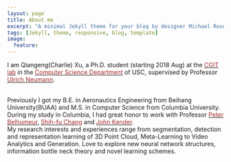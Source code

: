 ```yaml
---
layout: page
title: About me
excerpt: "A minimal Jekyll theme for your blog by designer Michael Rose."
tags: [Jekyll, theme, responsive, blog, template]
image:
  feature:
---
```


I am Qiangeng(Charlie) Xu, a Ph.D. student (starting 2018 Aug) at the <a href="https://graphics.usc.edu/cgit/people.html" target="_blank"><font color="brown">CGIT lab</font></a> in the <a href="https://www.cs.usc.edu/" target="_blank"><font color="brown">Computer Science Department</font></a> of USC, supervised by Professor <a href="https://graphics.usc.edu/cgit/un.html" target="_blank"><font color="brown">Ulrich Neumann</font></a>.

<br />
Previously I got my B.E. in Aeronautics Engineering from Beihang University(BUAA) and M.S. in Computer Science from Columbia University. During my study in Columbia, I had great honor to work with Professor <a href="https://www.peterbelhumeur.com/" target="_blank"><font color="brown">Peter Belhumeur</font></a>, <a href="https://www.ee.columbia.edu/~sfchang/" target="_blank"><font color="brown">Shih-fu Chang</font></a> and <a href="http://www.cs.columbia.edu/~jrk/" target="_blank"><font color="brown">John Kender</font></a>. 

<br />
My research interests and experiences range from segmentation, detection and representation learning of 3D Point Cloud, Meta-Learning to Video Analytics and Generation. Love to explore new neural network structures, information bottle neck theory and novel learning schemes.
